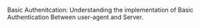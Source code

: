 Basic Authenitcation:
Understanding the implementation of Basic Authentication
Between user-agent and Server.
